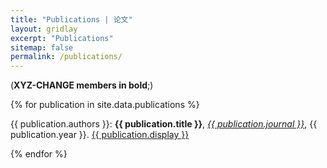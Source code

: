 ```yaml
---
title: "Publications | 论文"
layout: gridlay
excerpt: "Publications"
sitemap: false
permalink: /publications/
---
```


<p></p>

(<b>XYZ-CHANGE members in bold</b>;)

<p></p>

{% for publication in site.data.publications %}

{{ publication.authors }}: <b>{{ publication.title }}</b>, <u><em>{{  publication.journal }}</em></u>, {{ publication.year }}. <a href="{{ publication.url }}">{{ publication.display }}</a>
<br /> 

{% endfor %}
